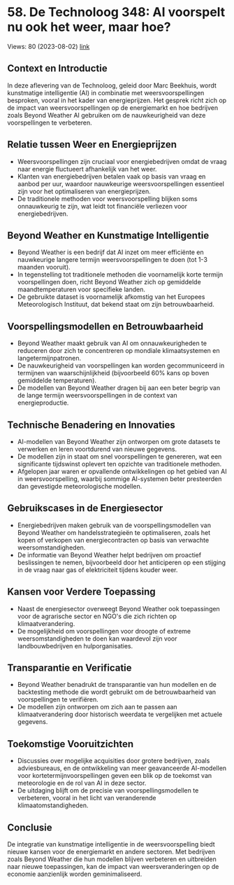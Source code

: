# 58. De Technoloog 348: AI voorspelt nu ook het weer, maar hoe?
Views: 80 (2023-08-02) [link](https://www.youtube.com/watch?v=wkjoTIaGJ8A)


 ## Context en Introductie
In deze aflevering van de Technoloog, geleid door Marc Beekhuis, wordt kunstmatige intelligentie (AI) in combinatie met weersvoorspellingen besproken, vooral in het kader van energieprijzen. Het gesprek richt zich op de impact van weersvoorspellingen op de energiemarkt en hoe bedrijven zoals Beyond Weather AI gebruiken om de nauwkeurigheid van deze voorspellingen te verbeteren.

## Relatie tussen Weer en Energieprijzen
- Weersvoorspellingen zijn cruciaal voor energiebedrijven omdat de vraag naar energie fluctueert afhankelijk van het weer.
- Klanten van energiebedrijven betalen vaak op basis van vraag en aanbod per uur, waardoor nauwkeurige weersvoorspellingen essentieel zijn voor het optimaliseren van energieprijzen.
- De traditionele methoden voor weersvoorspelling blijken soms onnauwkeurig te zijn, wat leidt tot financiële verliezen voor energiebedrijven.

## Beyond Weather en Kunstmatige Intelligentie
- Beyond Weather is een bedrijf dat AI inzet om meer efficiënte en nauwkeurige langere termijn weersvoorspellingen te doen (tot 1-3 maanden vooruit).
- In tegenstelling tot traditionele methoden die voornamelijk korte termijn voorspellingen doen, richt Beyond Weather zich op gemiddelde maandtemperaturen voor specifieke landen.
- De gebruikte dataset is voornamelijk afkomstig van het Europees Meteorologisch Instituut, dat bekend staat om zijn betrouwbaarheid.

## Voorspellingsmodellen en Betrouwbaarheid
- Beyond Weather maakt gebruik van AI om onnauwkeurigheden te reduceren door zich te concentreren op mondiale klimaatsystemen en langetermijnpatronen.
- De nauwkeurigheid van voorspellingen kan worden gecommuniceerd in termijnen van waarschijnlijkheid (bijvoorbeeld 60% kans op boven gemiddelde temperaturen).
- De modellen van Beyond Weather dragen bij aan een beter begrip van de lange termijn weersvoorspellingen in de context van energieproductie.

## Technische Benadering en Innovaties
- AI-modellen van Beyond Weather zijn ontworpen om grote datasets te verwerken en leren voortdurend van nieuwe gegevens. 
- De modellen zijn in staat om snel voorspellingen te genereren, wat een significante tijdswinst oplevert ten opzichte van traditionele methoden.
- Afgelopen jaar waren er opvallende ontwikkelingen op het gebied van AI in weersvoorspelling, waarbij sommige AI-systemen beter presteerden dan gevestigde meteorologische modellen.

## Gebruikscases in de Energiesector
- Energiebedrijven maken gebruik van de voorspellingsmodellen van Beyond Weather om handelsstrategieën te optimaliseren, zoals het kopen of verkopen van energiecontracten op basis van verwachte weersomstandigheden.
- De informatie van Beyond Weather helpt bedrijven om proactief beslissingen te nemen, bijvoorbeeld door het anticiperen op een stijging in de vraag naar gas of elektriciteit tijdens kouder weer.

## Kansen voor Verdere Toepassing
- Naast de energiesector overweegt Beyond Weather ook toepassingen voor de agrarische sector en NGO's die zich richten op klimaatverandering.
- De mogelijkheid om voorspellingen voor droogte of extreme weersomstandigheden te doen kan waardevol zijn voor landbouwbedrijven en hulporganisaties.

## Transparantie en Verificatie
- Beyond Weather benadrukt de transparantie van hun modellen en de backtesting methode die wordt gebruikt om de betrouwbaarheid van voorspellingen te verifiëren.
- De modellen zijn ontworpen om zich aan te passen aan klimaatverandering door historisch weerdata te vergelijken met actuele gegevens.

## Toekomstige Vooruitzichten
- Discussies over mogelijke acquisities door grotere bedrijven, zoals adviesbureaus, en de ontwikkeling van meer geavanceerde AI-modellen voor kortetermijnvoorspellingen geven een blik op de toekomst van meteorologie en de rol van AI in deze sector.
- De uitdaging blijft om de precisie van voorspellingsmodellen te verbeteren, vooral in het licht van veranderende klimaatomstandigheden.

## Conclusie
De integratie van kunstmatige intelligentie in de weersvoorspelling biedt nieuwe kansen voor de energiemarkt en andere sectoren. Met bedrijven zoals Beyond Weather die hun modellen blijven verbeteren en uitbreiden naar nieuwe toepassingen, kan de impact van weersveranderingen op de economie aanzienlijk worden geminimaliseerd.